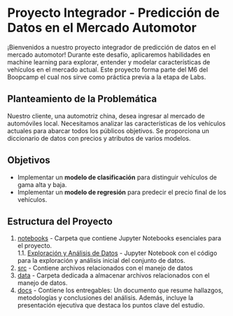 # Proyecto Integrador - Predicción de Datos en el Mercado Automotor

¡Bienvenidos a nuestro proyecto integrador de predicción de datos en el mercado automotor! Durante este desafío, aplicaremos habilidades en machine learning para explorar, entender y modelar características de vehículos en el mercado actual. Este proyecto forma parte del M6 del Boopcamp el cual nos sirve como práctica previa a la etapa de Labs.

## Planteamiento de la Problemática
Nuestro cliente, una automotriz china, desea ingresar al mercado de automóviles local. Necesitamos analizar las características de los vehículos actuales para abarcar todos los públicos objetivos. Se proporciona un diccionario de datos con precios y atributos de varios modelos.

## Objetivos
- Implementar un **modelo de clasificación** para distinguir vehículos de gama alta y baja.<br />
- Implementar un **modelo de regresión** para predecir el precio final de los vehículos.

## Estructura del Proyecto
1. [notebooks](notebooks/) - Carpeta que contiene Jupyter Notebooks esenciales para el proyecto.<br />
1.1. [Exploración y Análisis de Datos](Notebooks/exploración-y-análisis-de-datos.ipynb) - Jupyter Notebook con el código para la exploración y análisis inicial del conjunto de datos.<br />
3. [src](src/) - Contiene archivos relacionados con el manejo de datos<br />
4. [data](data/) - Carpeta dedicada a almacenar archivos relacionados con el manejo de datos.<br />
5. [docs](docs/) - Contiene los entregables: Un documento que resume hallazgos, metodologías y conclusiones del análisis. Además, incluye la presentación ejecutiva que destaca los puntos clave del estudio.<br />





